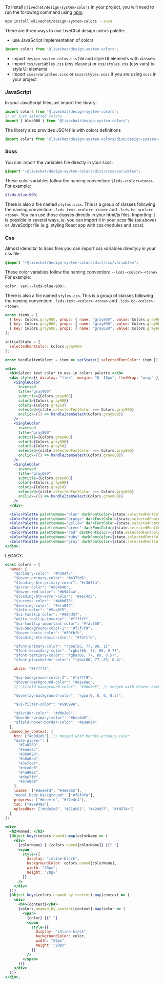 To install `@livechat/design-system-colors` in your project, you will need to run the following
command using [npm](https://www.npmjs.com/):

```bash
npm install @livechat/design-system-colors --save
```

There are three ways to use LiveChat design colors palette:

- use JavaScript implementation of colors

```js static
import colors from "@livechat/design-system-colors";
```

- import `design-system-colos.css` file and style UI elements with classes
- import `css/variables.css` (css classes) or `css/styles.css` (css vars) to style UI elements
- import `scss/variables.scss` or `scss/styles.scss` if you are using `scss` in your project

### JavaScript

In your JavaScript files just import the library:

```js static
import colors from "@livechat/design-system-colors";
// or just selected colors
import { blue900 } from "@livechat/design-system-colors";
```

The library also provides JSON file with colors definitions

```js static
import colors from "@livechat/design-system-colors/dist/design-system-colors.json";
```

### Scss

You can import the variables file directly in your scss:

```scss
@import "~@livechat/design-system-colors/dist/scss/variables";
```

These color variables follow the naming convention: `$lcds-<color><tone>`.
For example:

```scss
$lcds-blue-900;
```

There is also a file named `styles.scss`. This is a group of classes following the naming convention: `.lcds-text-<color>-<tone>` and `.lcds-bg-<color>-<tone>`. You can use those classes directly in your html/js files. Importing it is possible in several ways, ie. you can import it in your scss file (as above) or JavaScript file (e.g. styling React app with css-modules and scss).

### Css

Almost idendital to Scss files you can import css variables directyly in your css file:

```scss
@import "~@livechat/design-system-colors/dist/css/variables";
```

These color variables follow the naming convention: `--lcds-<color>-<tone>`.
For example:

```css
color: var(--lcds-blue-900);
```

There is also a file named `styles.css`. This is a group of classes following the naming convention: `.lcds-text-<color>-<tone>` and `.lcds-bg-<color>-<tone>`.

```jsx noeditor
const items = [
  { key: Colors.gray900, props: { name: "gray900", value: Colors.gray900 } },
  { key: Colors.gray800, props: { name: "gray800", value: Colors.gray800 } },
  { key: Colors.gray600, props: { name: "gray600", value: Colors.gray600 } }
];

initialState = {
  selectedFontColor: Colors.gray900
};

const handleItemSelect = item => setState({ selectedFontColor: item });

<div>
  <h3>Select text color to use in colors palette:</h3>
  <div style={{ display: "flex", margin: "0 -10px", flexWrap: "wrap" }}>
    <SingleColor
      inversed
      title="gray900"
      subtitle={Colors.gray900}
      color1={Colors.gray900}
      color2={Colors.gray50}
      selected={state.selectedFontColor === Colors.gray900}
      onClick={() => handleItemSelect(Colors.gray900)}
    />
    <SingleColor
      inversed
      title="gray800"
      subtitle={Colors.gray800}
      color1={Colors.gray800}
      color2={Colors.gray50}
      selected={state.selectedFontColor === Colors.gray800}
      onClick={() => handleItemSelect(Colors.gray800)}
    />
    <SingleColor
      inversed
      title="gray600"
      subtitle={Colors.gray600}
      color1={Colors.gray600}
      color2={Colors.gray50}
      selected={state.selectedFontColor === Colors.gray600}
      onClick={() => handleItemSelect(Colors.gray600)}
    />
  </div>

  <ColorPalette paletteName="blue" darkFontColor={state.selectedFontColor} />
  <ColorPalette paletteName="orange" darkFontColor={state.selectedFontColor} />
  <ColorPalette paletteName="yellow" darkFontColor={state.selectedFontColor} />
  <ColorPalette paletteName="green" darkFontColor={state.selectedFontColor} />
  <ColorPalette paletteName="red" darkFontColor={state.selectedFontColor} />
  <ColorPalette paletteName="ruby" darkFontColor={state.selectedFontColor} />
  <ColorPalette paletteName="gray" darkFontColor={state.selectedFontColor} />
</div>;
```

LEGACY:

```jsx noeditor
const colors = {
  named: {
    "$primary-color": "#4384f5",
    "$hover-primary-color": "#4379d6",
    "$loading-btn-primary-color": "#c3d7fa",
    "$error-color": "#d64646",
    "$hover-red-color": "#b9484a",
    "$loading-btn-error-color": "#eec4c5",
    "$success-color": "#4bb678",
    "$warning-color": "#efa842",
    "$info-color": "#5ca8f5",
    "$ui-tooltip-color": "#424d57",
    "white-tooltip-inverse": "#ffffff",
    "$ui-tooltip-important-color": "#facf50",
    "$ui-background-color-1": "#f3f7f9",
    "$hover-basic-color": "#f9fbfb",
    "$loading-btn-basic-color": "#fbfcfe",

    "$font-primary-color": "rgba(66, 77, 89, 1)",
    "$font-secondary-color": "rgba(66, 77, 89, 0.7)",
    "$font-tertiary-color": "rgba(66, 77, 89, 0.5)",
    "$font-placeholder-color": "rgba(66, 77, 89, 0.4)",

    white: "#ffffff",

    "$ui-background-color-2": "#f3f7f9",
    "$hover-background-color": "#e1e9ec",
    // "$field-background-color": "#dde2e5", // merged with $hover-background-color

    "$overlay-background-color": "rgba(0, 0, 0, 0.5)",

    "$ui-filter-color": "#59699e",

    "$divider-color": "#dde2e6",
    "$border-primary-color": "#bcc6d0",
    "$field-hover-border-color": "#a0a6ab"
  },
  unamed_by_context: {
    btn: ["#d0d2d5"], // merged with border-primary-color
    "date-picker": [
      "#7a8289",
      "#eaecec",
      "#8b9898",
      "#a0a6ab",
      "#3e7ce4",
      "#dce0e0",
      "#4a90e2",
      "#dae7fd",
      "#e7e8e9"
    ],
    loader: ["#deeefd", "#4e5665"],
    "modal body background": ["#f8f8fa"],
    progress: ["#deeefd", "#f7e4e4"],
    tab: ["#8e949a"],
    uploadBar: ["#dde2e6", "#21a961", "#424d57", "#f4574c"]
  }
};

<div>
  <h2>Named: </h2>
  {Object.keys(colors.named).map(colorName => (
    <div>
      {colorName} | {colors.named[colorName]} |{" "}
      <span
        style={{
          display: "inline-block",
          backgroundColor: colors.named[colorName],
          width: "20px",
          height: "20px"
        }}
      />
    </div>
  ))}
  {Object.keys(colors.unamed_by_context).map(context => (
    <div>
      <h4>{context}</h4>
      {colors.unamed_by_context[context].map(color => (
        <span>
          {color} |{" "}
          <span
            style={{
              display: "inline-block",
              backgroundColor: color,
              width: "20px",
              height: "20px"
            }}
          />
        </span>
      ))}
    </div>
  ))}
</div>;
```
